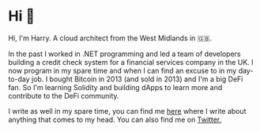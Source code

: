 # Hi 👋

Hi, I'm Harry. A cloud architect from the West Midlands in 🇬🇧.

In the past I worked in .NET programming and led a team of developers building a credit check system for a financial services company in the UK. I now program in my spare time and when I can find an excuse to in my day-to-day job. I bought Bitcoin in 2013 (and sold in 2013) and I'm a big DeFi fan. So I'm learning Solidity and building dApps to learn more and contribute to the DeFi community.

I write as well in my spare time, you can find me [here](https://harrymoy.com) where I write about anything that comes to my head. You can also find me on [Twitter.](https://twitter.com/HarryMoy)